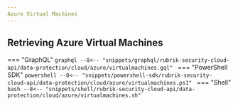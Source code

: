```yaml
---
Azure Virtual Machines
---
```


## Retrieving Azure Virtual Machines

=== "GraphQL"
    ```graphql
    --8<-- "snippets/graphql/rubrik-security-cloud-api/data-protection/cloud/azure/virtualmachines.gql"
    ```
=== "PowerShell SDK"
    ```powershell
    --8<-- "snippets/powershell-sdk/rubrik-security-cloud-api/data-protection/cloud/azure/virtualmachines.ps1"
    ```
=== "Shell"
    ```bash
    --8<-- "snippets/shell/rubrik-security-cloud-api/data-protection/cloud/azure/virtualmachines.sh"
    ```